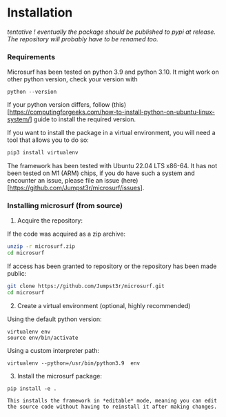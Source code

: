 # Installation

*tentative ! eventually the package should be published to pypi at release. The repository will probably have to be renamed too.*

### Requirements

Microsurf has been tested on python 3.9 and python 3.10. It might work on other python version, check your version with

```
python --version
```

If your python version differs, follow (this)[https://computingforgeeks.com/how-to-install-python-on-ubuntu-linux-system/] guide to install the required version. 

If you want to install the package in a virtual environment, you will need a tool that allows you to do so:

```bash
pip3 install virtualenv
```

The framework has been tested with Ubuntu 22.04 LTS x86-64. It has not been tested on M1 (ARM) chips, if you do have such a system and encounter an issue, please file an issue (here)[https://github.com/Jumpst3r/microsurf/issues].

### Installing microsurf (from source)

1. Acquire the repository:

If the code was acquired as a zip archive:

```bash
unzip -r microsurf.zip
cd microsurf
```

If access has been granted to repository or the repository has been made public:

```bash
git clone https://github.com/Jumpst3r/microsurf.git
cd microsurf
```

2. Create a virtual environment (optional, highly recommended)

Using the default python version:
```
virtualenv env
source env/bin/activate
```

Using a custom interpreter path:
```
virtualenv --python=/usr/bin/python3.9  env
```

3. Install the microsurf package:

```
pip install -e .
```

```{note}
This installs the framework in *editable* mode, meaning you can edit the source code without having to reinstall it after making changes.
```
